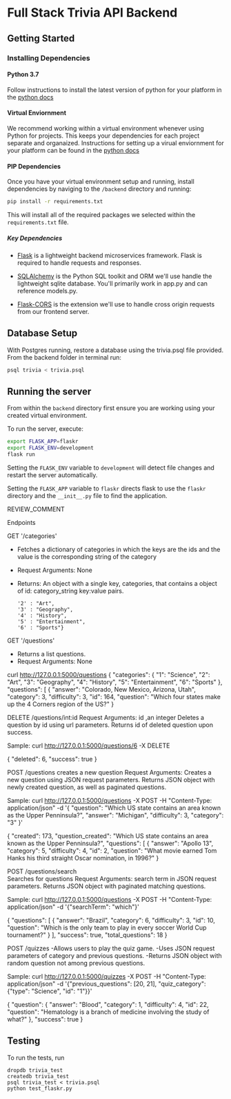 # Full Stack Trivia API Backend

## Getting Started

### Installing Dependencies

#### Python 3.7

Follow instructions to install the latest version of python for your platform in the [python docs](https://docs.python.org/3/using/unix.html#getting-and-installing-the-latest-version-of-python)

#### Virtual Enviornment

We recommend working within a virtual environment whenever using Python for projects. This keeps your dependencies for each project separate and organaized. Instructions for setting up a virual enviornment for your platform can be found in the [python docs](https://packaging.python.org/guides/installing-using-pip-and-virtual-environments/)

#### PIP Dependencies

Once you have your virtual environment setup and running, install dependencies by naviging to the `/backend` directory and running:

```bash
pip install -r requirements.txt
```

This will install all of the required packages we selected within the `requirements.txt` file.

##### Key Dependencies

- [Flask](http://flask.pocoo.org/)  is a lightweight backend microservices framework. Flask is required to handle requests and responses.

- [SQLAlchemy](https://www.sqlalchemy.org/) is the Python SQL toolkit and ORM we'll use handle the lightweight sqlite database. You'll primarily work in app.py and can reference models.py. 

- [Flask-CORS](https://flask-cors.readthedocs.io/en/latest/#) is the extension we'll use to handle cross origin requests from our frontend server. 

## Database Setup
With Postgres running, restore a database using the trivia.psql file provided. From the backend folder in terminal run:
```bash
psql trivia < trivia.psql
```

## Running the server

From within the `backend` directory first ensure you are working using your created virtual environment.

To run the server, execute:

```bash
export FLASK_APP=flaskr
export FLASK_ENV=development
flask run
```

Setting the `FLASK_ENV` variable to `development` will detect file changes and restart the server automatically.

Setting the `FLASK_APP` variable to `flaskr` directs flask to use the `flaskr` directory and the `__init__.py` file to find the application. 


REVIEW_COMMENT


Endpoints

GET '/categories'
- Fetches a dictionary of categories in which the keys are the ids and the value is the corresponding string of the category
- Request Arguments: None
- Returns: An object with a single key, categories, that contains a object of id: category_string key:value pairs. 

  ```{'1' : "Science",
  '2' : "Art",
  '3' : "Geography",
  '4' : "History",
  '5' : "Entertainment",
  '6' : "Sports"}
  ```

GET '/questions'
- Returns a list questions.
- Request Arguments: None

curl http://127.0.0.1:5000/questions
  {
      "categories": {
          "1": "Science",
          "2": "Art",
          "3": "Geography",
          "4": "History",
          "5": "Entertainment",
          "6": "Sports"
      },
      "questions": [
          {
              "answer": "Colorado, New Mexico, Arizona, Utah",
              "category": 3,
              "difficulty": 3,
              "id": 164,
              "question": "Which four states make up the 4 Corners region of the US?"
          }
          
DELETE /questions/int:id
Request Arguments: id ,an integer
Deletes a question by id using url parameters.
Returns id of deleted question upon success.

Sample: curl http://127.0.0.1:5000/questions/6 -X DELETE

  {
      "deleted": 6,
      "success": true
  }
  
  
POST /questions
creates a new question
Request Arguments: Creates a new question using JSON request parameters.
Returns JSON object with newly created question, as well as paginated questions.

Sample: curl http://127.0.0.1:5000/questions -X POST -H "Content-Type: application/json" -d '{ "question": "Which US state contains an area known as the Upper Penninsula?", "answer": "Michigan", "difficulty": 3, "category": "3" }'

  {
      "created": 173,
      "question_created": "Which US state contains an area known as the Upper Penninsula?",
      "questions": [
          {
              "answer": "Apollo 13",
              "category": 5,
              "difficulty": 4,
              "id": 2,
              "question": "What movie earned Tom Hanks his third straight Oscar nomination, in 1996?"
          }
    
POST /questions/search    
    Searches for questions 
    Request Arguments: search term in JSON request parameters.
    Returns JSON object with paginated matching questions.

Sample: curl http://127.0.0.1:5000/questions -X POST -H "Content-Type: application/json" -d '{"searchTerm": "which"}'

  {
      "questions": [
          {
              "answer": "Brazil",
              "category": 6,
              "difficulty": 3,
              "id": 10,
              "question": "Which is the only team to play in every soccer World Cup tournament?"
          }
          ],
      "success": true,
      "total_questions": 18
  }


POST /quizzes
 -Allows users to play the quiz game.
 -Uses JSON request parameters of category and previous questions.
 -Returns JSON object with random question not among previous questions.

Sample: curl http://127.0.0.1:5000/quizzes -X POST -H "Content-Type: application/json" -d '{"previous_questions": [20, 21], "quiz_category": {"type": "Science", "id": "1"}}'

  {
      "question": {
          "answer": "Blood",
          "category": 1,
          "difficulty": 4,
          "id": 22,
          "question": "Hematology is a branch of medicine involving the study of what?"
      },
      "success": true
  }


## Testing
To run the tests, run
```
dropdb trivia_test
createdb trivia_test
psql trivia_test < trivia.psql
python test_flaskr.py
```
